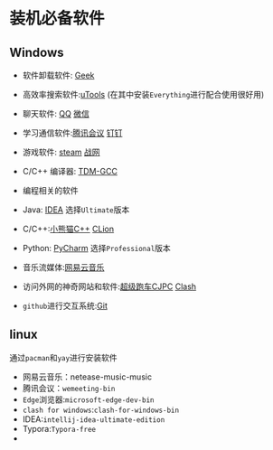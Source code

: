 # 装机必备软件

## Windows

- 软件卸载软件: [Geek](https://geekuninstaller.com/download)

- 高效率搜索软件:[uTools](https://www.u.tools/)  (在其中安装`Everything`进行配合使用很好用)

- 聊天软件: [QQ](https://im.qq.com/index) [微信](https://weixin.qq.com)

- 学习通信软件:[腾讯会议](https://meeting.tencent.com/) [钉钉](https://www.dingtalk.com) 

- 游戏软件: [steam](https://store.steampowered.com/)  [战网](https://www.blizzardgames.cn/zh-cn/) 

- C/C++ 编译器: [TDM-GCC](https://jmeubank.github.io/tdm-gcc/articles/2021-05/10.3.0-release)

- 编程相关的软件

- Java:  [IDEA](https://www.jetbrains.com/idea/) 选择`Ultimate`版本

- C/C++:[小熊猫C++](https://royqh1979.gitee.io/redpandacpp/)  [CLion](https://www.jetbrains.com/clion/)  

- Python: [PyCharm](https://www.jetbrains.com/pycharm/download/#section=windows) 选择`Professional`版本

- 音乐流媒体:[网易云音乐 ](https://music.163.com/)

- 访问外网的神奇网站和软件:[超级跑车CJPC](https://paoche.info/#/dashboard)  [Clash](https://github.com/Fndroid/clash_for_windows_pkg)

- `github`进行交互系统:[Git ](https://git-scm.com/)



## linux

通过`pacman`和`yay`进行安装软件

- 网易云音乐：netease-music-music
- 腾讯会议：`wemeeting-bin`
- `Edge`浏览器:`microsoft-edge-dev-bin `
- `clash for windows`:`clash-for-windows-bin`
- IDEA:`intellij-idea-ultimate-edition`
- Typora:`Typora-free`
- 
